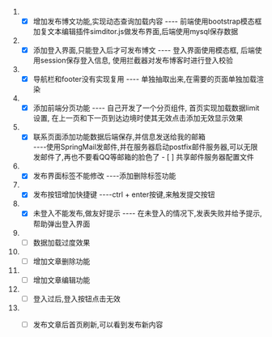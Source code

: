 1. - [x] 增加发布博文功能,实现动态查询加载内容  ---- 前端使用bootstrap模态框加复文本编辑插件simditor.js做发布界面,后端使用mysql保存数据
1. - [x] 添加登入界面,只能登入后才可发布博文 ---- 登入界面使用模态框, 后端使用session保存登入信息, 使用拦截器对发布博客时进行登入校验
1. - [x] 导航栏和footer没有实现复用 ---- 单独抽取出来,在需要的页面单独加载渲染
1. - [x] 添加前端分页功能  ---- 自己开发了一个分页组件, 首页实现加载数据limit设置, 在上一页和下一页到达边境时使其无效点击添加无效显示效果 
1. - [x] 联系页面添加功能数据后端保存,并信息发送给我的邮箱   
				----使用SpringMail发邮件,并在服务器启动postfix邮件服务器,可以无限发邮件了,再也不要看QQ等邮箱的脸色了
				- [ ] 共享邮件服务器配置文件
1. - [x] 发布界面标签不能修改 ----添加删除标签功能
1. - [x] 发布按钮增加快捷键 ----ctrl + enter按键,来触发提交按钮
1. - [x] 未登入不能发布,做友好提示  ---- 在未登入的情况下,发表失败并给予提示, 帮助弹出登入界面
1. - [ ] 数据加载过度效果
1. - [ ] 增加文章删除功能
1. - [ ] 增加文章编辑功能
1. - [ ] 登入过后,登入按钮点击无效
1. - [ ] 发布文章后首页刷新,可以看到发布新内容


